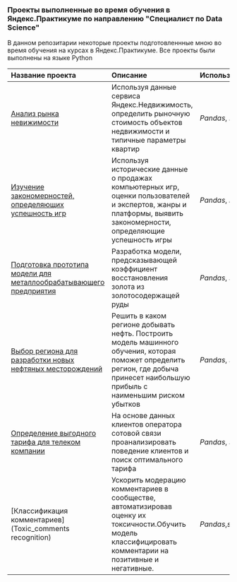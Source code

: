 ### Проекты выполненные во время обучения в Яндекс.Практикуме по направлению "Специалист по Data Science" 

В данном репозитарии некоторые проекты подготовленнные мною во время обучения на курсах в Яндекс.Практикуме.
Все проекты были выполнены на языке Python

| Название проекта | Описание | Используемые библиотеки | 
| :---------------------- | :---------------------- | :---------------------- |
| [Анализ рынка невижимости](Appartaments_sales)| Используя данные сервиса Яндекс.Недвижимость, определить рыночную стоимость объектов недвижимости и типичные параметры квартир| *Pandas*, *Matplotlib*, *math* |
| [Изучение закономерностей, определяющих успешность игр](Games_success_analyze)| Используя исторические данные о продажах компьютерных игр, оценки пользователей и экспертов, жанры и платформы, выявить закономерности, определяющие успешность игры |*Pandas*, *numpy*, *Matplotlib*, *Seaborn*, *SciPy* |
| [Подготовка прототипа модели для металлообрабатывающего предприятия](Gold_recovery)|Разработка модели, предсказывающей коэффициент восстановления золота из золотосодержащей руды |*Pandas*, *sklearn*, *numpy*, *Seaborn*, *Matplotlib*, *math*|
| [Выбор региона для разработки новых нефтяных месторождений](Oil_field_selection)|Решить в каком регионе добывать нефть. Построить модель машинного обучения, которая поможет определить регион, где добыча принесет наибольшую прибыль с наименьшим риском убытков |*Pandas*, *sklearn*, *math*, *numpy*, *Seaborn*, *Matplotlib*, *SciPy*, *Bootstrap*|
| [Определение выгодного тарифа для телеком компании](Telekom_clients)|На основе данных клиентов оператора сотовой связи проанализировать поведение клиентов и поиск оптимального тарифа |*Pandas*, *sklearn*, *math*, *numpy*, *Seaborn*, *Matplotlib*, *SciPy*|
| [Классификация комментариев](Toxic_comments recognition)|Ускорить модерацию комментариев в сообществе, автоматизировав оценку их токсичности.Обучить модель классифицировать комментарии на позитивные и негативные.|*Pandas*,*sklearn*,*numpy*,*NLTK*,*LightGBM*,*CatBoost*,*XGBoost*,*BERT*,*PyTorch*|
